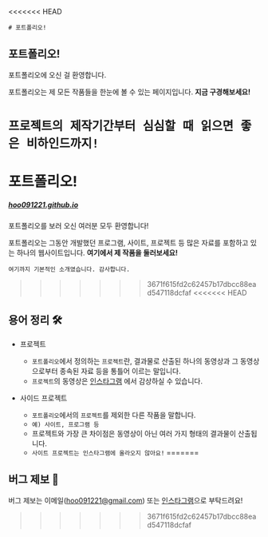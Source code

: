 <<<<<<< HEAD
```
# 포트폴리오!
```

## 포트폴리오!
포트폴리오에 오신 걸 환영합니다.

포트폴리오는 제 모든 작품들을 한눈에 볼 수 있는 페이지입니다.
**지금 구경해보세요!** 

`프로젝트의 제작기간부터 심심할 때 읽으면 좋은 비하인드까지!`
=======
# 포트폴리오!
##### [hoo091221.github.io](http://hoo091221.github.io)

포트폴리오를 보러 오신 여러분 모두 환영합니다!

포트폴리오는 그동안 개발했던 프로그램, 사이트, 프로젝트 등 많은 자료를 포함하고 있는 하나의 웹사이트입니다.
**여기에서 제 작품을 둘러보세요!**

`여기까지 기본적인 소개였습니다. 감사합니다.`
>>>>>>> 3671f615fd2c62457b17dbcc88ead547118dcfaf
<<<<<<< HEAD

## 용어 정리 🛠️

* 프로젝트
	* `포트폴리오`에서 정의하는 `프로젝트`란, 결과물로 산출된 하나의 동영상과 그 동영상으로부터 종속된 자료 등을 통틀어 이르는 말입니다.
	* `프로젝트`의 동영상은 [인스타그램](https://www.instagram.com/hoo_093333) 에서 감상하실 수 있습니다.
 
* 사이드 프로젝트
	* `포트폴리오`에서의 `프로젝트`를 제외한 다른 작품을 말합니다.
 	- `예) 사이트, 프로그램 등`
	* 프로젝트와 가장 큰 차이점은 동영상이 아닌 여러 가지 형태의 결과물이 산출됩니다.
	- `사이트 프로젝트는 인스타그램에 올라오지 않아요!`
=======

## 버그 제보 📮

버그 제보는 이메일(hoo091221@gmail.com) 또는 [인스타그램](https://www.instagram.com/hoo_093333)으로 부탁드려요!
>>>>>>> 3671f615fd2c62457b17dbcc88ead547118dcfaf
